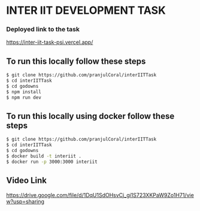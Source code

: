 # INTER IIT DEVELOPMENT TASK
### Deployed link to the task

https://inter-iit-task-psi.vercel.app/

## To run this locally follow these steps
```bash
$ git clone https://github.com/pranjulCoral/interIITTask
$ cd interIITTask
$ cd godowns
$ npm install
$ npm run dev
```
## To run this locally using docker follow these steps
```bash
$ git clone https://github.com/pranjulCoral/interIITTask
$ cd interIITTask
$ cd godowns
$ docker build -t interiit .
$ docker run -p 3000:3000 interiit

```
## Video Link
https://drive.google.com/file/d/1DqU1SdOHsvCj_gi1S723XKPaW9Zo1H71/view?usp=sharing



